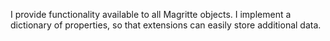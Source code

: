 I provide functionality available to all Magritte objects. I implement a dictionary of properties, so that extensions can easily store additional data.